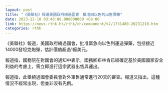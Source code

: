 ```yaml
---
layout: post
title: "《美聯社》報道美國政府繞過國會　批准向以色列出售彈藥"
date: 2023-12-10 03:40:08.000000000 +08:00
link: https://news.rthk.hk/rthk/ch/component/k2/1731480-20231210.htm
categories: rthk
---
```


《美聯社》報道，美國政府繞過國會，批准緊急向以色列運送彈藥，包括接近14000發坦克炮彈，估計價值超過1億美元。

報道指，國務院在對國會的通知中表示，國務卿布林肯已經確定基於美國國家安全利益的考慮上，需立即進行這宗武器出售與運出。

報道指，此舉繞過國會委員會對外軍售通常進行20天的審查。報道又指出，這種情況不經常出現，但並非沒有先例。
